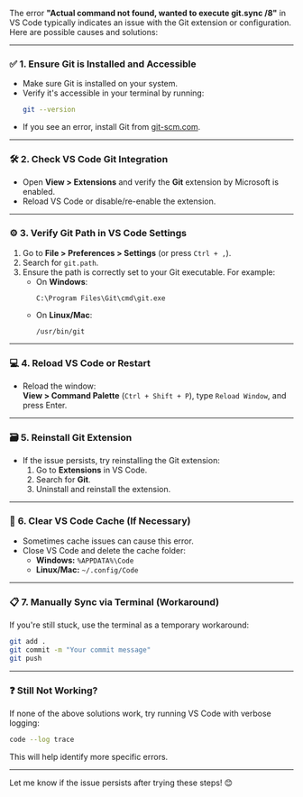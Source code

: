 The error **"Actual command not found, wanted to execute git.sync /8"** in VS Code typically indicates an issue with the Git extension or configuration. Here are possible causes and solutions:

---

### ✅ **1. Ensure Git is Installed and Accessible**
- Make sure Git is installed on your system.
- Verify it's accessible in your terminal by running:
  ```bash
  git --version
  ```
- If you see an error, install Git from [git-scm.com](https://git-scm.com/).

---

### 🛠️ **2. Check VS Code Git Integration**
- Open **View > Extensions** and verify the **Git** extension by Microsoft is enabled.
- Reload VS Code or disable/re-enable the extension.

---

### ⚙️ **3. Verify Git Path in VS Code Settings**
1. Go to **File > Preferences > Settings** (or press `Ctrl + ,`).
2. Search for `git.path`.
3. Ensure the path is correctly set to your Git executable. For example:
   - On **Windows**:  
     ```plaintext
     C:\Program Files\Git\cmd\git.exe
     ```
   - On **Linux/Mac**:  
     ```plaintext
     /usr/bin/git
     ```

---

### 💻 **4. Reload VS Code or Restart**
- Reload the window:  
  **View > Command Palette** (`Ctrl + Shift + P`), type `Reload Window`, and press Enter.

---

### 🗃️ **5. Reinstall Git Extension**
- If the issue persists, try reinstalling the Git extension:
  1. Go to **Extensions** in VS Code.
  2. Search for **Git**.
  3. Uninstall and reinstall the extension.

---

### 🧹 **6. Clear VS Code Cache (If Necessary)**
- Sometimes cache issues can cause this error.  
- Close VS Code and delete the cache folder:
  - **Windows:** `%APPDATA%\Code`
  - **Linux/Mac:** `~/.config/Code`

---

### 📋 **7. Manually Sync via Terminal (Workaround)**
If you're still stuck, use the terminal as a temporary workaround:
```bash
git add .
git commit -m "Your commit message"
git push
```

---

### ❓ **Still Not Working?**
If none of the above solutions work, try running VS Code with verbose logging:
```bash
code --log trace
```
This will help identify more specific errors.

---

Let me know if the issue persists after trying these steps! 😊